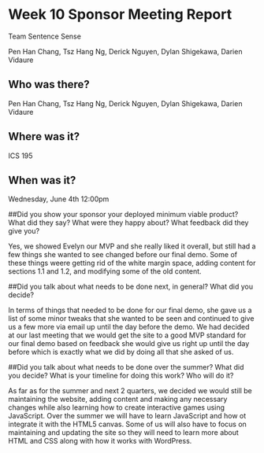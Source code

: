 ﻿# Week 10 Sponsor Meeting Report

Team Sentence Sense

Pen Han Chang, Tsz Hang Ng, Derick Nguyen, Dylan Shigekawa, Darien Vidaure

## Who was there?

Pen Han Chang, Tsz Hang Ng, Derick Nguyen, Dylan Shigekawa, Darien Vidaure

## Where was it?

ICS 195

## When was it?

Wednesday, June 4th 12:00pm

##Did you show your sponsor your deployed minimum viable product? What did they say? What were they happy about? What feedback did they give you?

Yes, we showed Evelyn our MVP and she really liked it overall, but still had a few things she wanted to see changed before our final demo. Some of these things weere getting rid of the white margin space, adding content for sections 1.1 and 1.2, and modifying some of the old content. 

##Did you talk about what needs to be done next, in general? What did you decide?

In terms of things that needed to be done for our final demo, she gave us a list of some minor tweaks that she wanted to be seen and continued to give us a few more via email up until the day before the demo. We had decided at our last meeting that we would get the site to a good MVP standard for our final demo based on feedback she would give us right up until the day before which is exactly what we did by doing all that she asked of us. 

##Did you talk about what needs to be done over the summer? What did you decide? What is your timeline for doing this work? Who will do it?

As far as for the summer and next 2 quarters, we decided we would still be maintaining the website, adding content and making any necessary changes while also learning how to create interactive games using JavaScript. Over the summer we will have to learn JavaScript and how ot integrate it with the HTML5 canvas. Some of us will also have to focus on maintaining and updating the site so they will need to learn more about HTML and CSS along with how it works with WordPress.